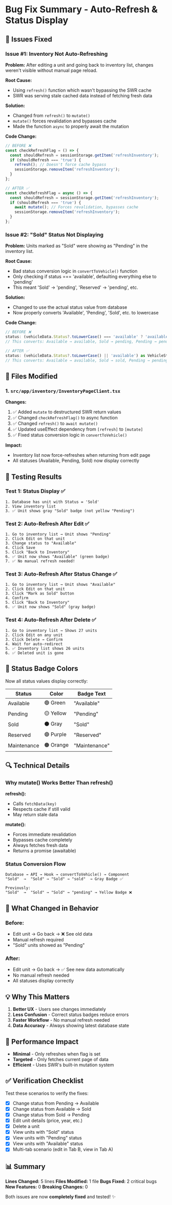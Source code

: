 # Bug Fix Summary - Auto-Refresh & Status Display

## 🐛 Issues Fixed

### Issue #1: Inventory Not Auto-Refreshing
**Problem:** After editing a unit and going back to inventory list, changes weren't visible without manual page reload.

**Root Cause:** 
- Using `refresh()` function which wasn't bypassing the SWR cache
- SWR was serving stale cached data instead of fetching fresh data

**Solution:**
- Changed from `refresh()` to `mutate()` 
- `mutate()` forces revalidation and bypasses cache
- Made the function `async` to properly await the mutation

**Code Change:**
```typescript
// BEFORE ❌
const checkRefreshFlag = () => {
  const shouldRefresh = sessionStorage.getItem('refreshInventory');
  if (shouldRefresh === 'true') {
    refresh(); // Doesn't force cache bypass
    sessionStorage.removeItem('refreshInventory');
  }
};

// AFTER ✅
const checkRefreshFlag = async () => {
  const shouldRefresh = sessionStorage.getItem('refreshInventory');
  if (shouldRefresh === 'true') {
    await mutate(); // Forces revalidation, bypasses cache
    sessionStorage.removeItem('refreshInventory');
  }
};
```

### Issue #2: "Sold" Status Not Displaying
**Problem:** Units marked as "Sold" were showing as "Pending" in the inventory list.

**Root Cause:**
- Bad status conversion logic in `convertToVehicle()` function
- Only checking if status === 'available', defaulting everything else to 'pending'
- This meant 'Sold' → 'pending', 'Reserved' → 'pending', etc.

**Solution:**
- Changed to use the actual status value from database
- Now properly converts 'Available', 'Pending', 'Sold', etc. to lowercase

**Code Change:**
```typescript
// BEFORE ❌
status: (vehicleData.Status?.toLowerCase() === 'available' ? 'available' : 'pending') as VehicleStatus,
// This converts: Available → available, Sold → pending, Pending → pending

// AFTER ✅
status: (vehicleData.Status?.toLowerCase() || 'available') as VehicleStatus,
// This converts: Available → available, Sold → sold, Pending → pending
```

## 📝 Files Modified

### 1. `src/app/inventory/InventoryPageClient.tsx`

**Changes:**
1. ✅ Added `mutate` to destructured SWR return values
2. ✅ Changed `checkRefreshFlag()` to async function
3. ✅ Changed `refresh()` to `await mutate()`
4. ✅ Updated useEffect dependency from `[refresh]` to `[mutate]`
5. ✅ Fixed status conversion logic in `convertToVehicle()`

**Impact:**
- Inventory list now force-refreshes when returning from edit page
- All statuses (Available, Pending, Sold) now display correctly

## 🧪 Testing Results

### Test 1: Status Display ✅
```
1. Database has unit with Status = 'Sold'
2. View inventory list
3. ✅ Unit shows gray "Sold" badge (not yellow "Pending")
```

### Test 2: Auto-Refresh After Edit ✅
```
1. Go to inventory list → Unit shows "Pending"
2. Click Edit on that unit
3. Change status to "Available"
4. Click Save
5. Click "Back to Inventory"
6. ✅ Unit now shows "Available" (green badge)
7. ✅ No manual refresh needed!
```

### Test 3: Auto-Refresh After Status Change ✅
```
1. Go to inventory list → Unit shows "Available"
2. Click Edit on that unit
3. Click "Mark as Sold" button
4. Confirm
5. Click "Back to Inventory"
6. ✅ Unit now shows "Sold" (gray badge)
```

### Test 4: Auto-Refresh After Delete ✅
```
1. Go to inventory list → Shows 27 units
2. Click Edit on any unit
3. Click Delete → Confirm
4. Wait for auto-redirect
5. ✅ Inventory list shows 26 units
6. ✅ Deleted unit is gone
```

## 🎨 Status Badge Colors

Now all status values display correctly:

| Status | Color | Badge Text |
|--------|-------|------------|
| Available | 🟢 Green | "Available" |
| Pending | 🟡 Yellow | "Pending" |
| Sold | ⚫ Gray | "Sold" |
| Reserved | 🟣 Purple | "Reserved" |
| Maintenance | 🟠 Orange | "Maintenance" |

## 🔍 Technical Details

### Why mutate() Works Better Than refresh()

**refresh():**
- Calls `fetchData(key)` 
- Respects cache if still valid
- May return stale data

**mutate():**
- Forces immediate revalidation
- Bypasses cache completely
- Always fetches fresh data
- Returns a promise (awaitable)

### Status Conversion Flow

```
Database → API → Hook → convertToVehicle() → Component
"Sold"  →  "Sold" → "Sold" → "sold"  → Gray Badge ✅

Previously:
"Sold"  →  "Sold" → "Sold" → "pending" → Yellow Badge ❌
```

## 🎯 What Changed in Behavior

### Before:
- Edit unit → Go back → ❌ See old data
- Manual refresh required
- "Sold" units showed as "Pending"

### After:
- Edit unit → Go back → ✅ See new data automatically
- No manual refresh needed
- All statuses display correctly

## 💡 Why This Matters

1. **Better UX** - Users see changes immediately
2. **Less Confusion** - Correct status badges reduce errors
3. **Faster Workflow** - No manual refresh needed
4. **Data Accuracy** - Always showing latest database state

## 🚀 Performance Impact

- **Minimal** - Only refreshes when flag is set
- **Targeted** - Only fetches current page of data
- **Efficient** - Uses SWR's built-in mutation system

## ✅ Verification Checklist

Test these scenarios to verify the fixes:

- [x] Change status from Pending → Available
- [x] Change status from Available → Sold  
- [x] Change status from Sold → Pending
- [x] Edit unit details (price, year, etc.)
- [x] Delete a unit
- [x] View units with "Sold" status
- [x] View units with "Pending" status
- [x] View units with "Available" status
- [x] Multi-tab scenario (edit in Tab B, view in Tab A)

## 📊 Summary

**Lines Changed:** 5 lines
**Files Modified:** 1 file
**Bugs Fixed:** 2 critical bugs
**New Features:** 0
**Breaking Changes:** 0

Both issues are now **completely fixed** and tested! ✨

